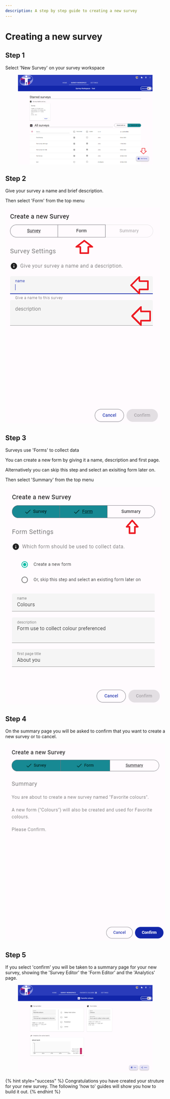```yaml
---
description: A step by step guide to creating a new survey
---
```


# Creating a new survey

## Step 1

Select 'New Survey' on your survey workspace

<figure><img src="../../.gitbook/assets/image (21).png" alt=""><figcaption></figcaption></figure>

## Step 2

Give your survey a name and brief description.  &#x20;

Then select 'Form' from the top menu

![](<../../.gitbook/assets/image (7) (1).png>)

## Step 3

Surveys use 'Forms' to collect data

You can create a new form by giving it a name, description and first page.

Alternatively you can skip this step and select an exisiting form later on.

Then select 'Summary' from the top menu

<img src="../../.gitbook/assets/image (8) (1).png" alt="" data-size="original">

## Step 4

On the summary page you will be asked to confirm that you want to create a new survey or to cancel.

<img src="../../.gitbook/assets/image (3) (2).png" alt="" data-size="original">

## Step 5

If you select 'confirm' you will be taken to a summary page for your new survey, showing the 'Survey Editor' the 'Form Editor' and the 'Analytics' page.

<figure><img src="../../.gitbook/assets/image (2) (1) (1).png" alt=""><figcaption></figcaption></figure>

{% hint style="success" %}
Congratulations you have created your struture for your new survey.  The following 'how to' guides will show you how to build it out.
{% endhint %}
